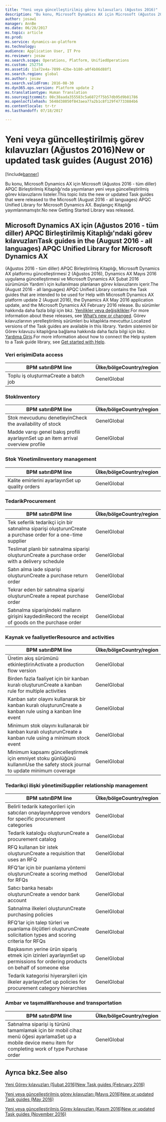 ```yaml
---
title: "Yeni veya güncelleştirilmiş görev kılavuzları (Ağustos 2016)"
description: "Bu konu, Microsoft Dynamics AX için Microsoft (Ağustos 2016 - tüm diller) APQC Birleştirilmiş Kitaplığı'nda yayımlanan yeni veya güncelleştirilmiş görev kılavuzlarını listeler. Başlangıç Kitaplığı yayımlanmamıştır."
author: josaw1
manager: AnnBe
ms.date: 06/20/2017
ms.topic: article
ms.prod: 
ms.service: dynamics-ax-platform
ms.technology: 
audience: Application User, IT Pro
ms.reviewer: josaw
ms.search.scope: Operations, Platform, UnifiedOperations
ms.custom: 252754
ms.assetid: 11a72e4a-7899-42be-b180-a0f4b86d88f1
ms.search.region: global
ms.author: josaw
ms.search.validFrom: 2016-08-30
ms.dyn365.ops.version: Platform update 2
ms.translationtype: Human Translation
ms.sourcegitcommit: 08c38aada355583c5a6872f75b57db95d9b81786
ms.openlocfilehash: 5648d38050f843aea77a2b1c8f129f47733884b6
ms.contentlocale: tr-tr
ms.lasthandoff: 07/18/2017

---
```


# <a name="new-or-updated-task-guides-august-2016"></a><span data-ttu-id="f3e31-104">Yeni veya güncelleştirilmiş görev kılavuzları (Ağustos 2016)</span><span class="sxs-lookup"><span data-stu-id="f3e31-104">New or updated task guides (August 2016)</span></span>

[!include[banner](../includes/banner.md)]


<span data-ttu-id="f3e31-105">Bu konu, Microsoft Dynamics AX için Microsoft (Ağustos 2016 - tüm diller) APQC Birleştirilmiş Kitaplığı'nda yayımlanan yeni veya güncelleştirilmiş görev kılavuzlarını listeler.</span><span class="sxs-lookup"><span data-stu-id="f3e31-105">This topic lists the new or updated Task guides that were released to the Microsoft (August 2016 - all languages) APQC Unified Library for Microsoft Dynamics AX.</span></span> <span data-ttu-id="f3e31-106">Başlangıç Kitaplığı yayımlanmamıştır.</span><span class="sxs-lookup"><span data-stu-id="f3e31-106">No new Getting Started Library was released.</span></span>

<a name="task-guides-in-the-august-2016---all-languages-apqc-unified-library-for-microsoft-dynamics-ax"></a><span data-ttu-id="f3e31-107">[]()Microsoft Dynamics AX için (Ağustos 2016 - tüm diller) APQC Birleştirilmiş Kitaplığı'ndaki görev kılavuzları</span><span class="sxs-lookup"><span data-stu-id="f3e31-107">[]()Task guides in the (August 2016 - all languages) APQC Unified Library for Microsoft Dynamics AX</span></span>
---------------------------------------------------------------------------------------------------

<span data-ttu-id="f3e31-108">(Ağustos 2016 - tüm diller) APQC Birleştirilmiş Kitaplığı, Microsoft Dynamics AX platformu güncelleştirmesi 2 (Ağustos 2016), Dynamics AX Mayıs 2016 uygulama güncelleştirmesi ve Microsoft Dynamics AX Şubat 2016 sürümünün Yardım'ı için kullanılması planlanan görev kılavuzlarını içerir.</span><span class="sxs-lookup"><span data-stu-id="f3e31-108">The (August 2016 - all languages) APQC Unified Library contains the Task guides that are intended to be used for Help with Microsoft Dynamics AX platform update 2 (August 2016), the Dynamics AX May 2016 application update, and the Microsoft Dynamics AX February 2016 release.</span></span> <span data-ttu-id="f3e31-109">Bu sürümler hakkında daha fazla bilgi için bkz. [Yenilikler veya değişiklikler](whats-new-changed.md).</span><span class="sxs-lookup"><span data-stu-id="f3e31-109">For more information about these releases, see [What’s new or changed](whats-new-changed.md).</span></span> <span data-ttu-id="f3e31-110">Görev kılavuzlarının yerelleştirilmiş sürümleri bu kitaplıkta mevcuttur.</span><span class="sxs-lookup"><span data-stu-id="f3e31-110">Localized versions of the Task guides are available in this library.</span></span> <span data-ttu-id="f3e31-111">Yardım sistemini bir Görev kılavuzu kitaplığına bağlama hakkında daha fazla bilgi için bkz. [Yardıma Giriş](help-overview.md).</span><span class="sxs-lookup"><span data-stu-id="f3e31-111">For more information about how to connect the Help system to a Task guide library, see [Get started with Help](help-overview.md).</span></span>

### <a name="data-access"></a><span data-ttu-id="f3e31-112">Veri erişimi</span><span class="sxs-lookup"><span data-stu-id="f3e31-112">Data access</span></span>

| <span data-ttu-id="f3e31-113">BPM satırı</span><span class="sxs-lookup"><span data-stu-id="f3e31-113">BPM line</span></span>           | <span data-ttu-id="f3e31-114">Ülke/bölge</span><span class="sxs-lookup"><span data-stu-id="f3e31-114">Country/region</span></span> |
|--------------------|----------------|
| <span data-ttu-id="f3e31-115">Toplu iş oluşturma</span><span class="sxs-lookup"><span data-stu-id="f3e31-115">Create a batch job</span></span> | <span data-ttu-id="f3e31-116">Genel</span><span class="sxs-lookup"><span data-stu-id="f3e31-116">Global</span></span>         |

### <a name="inventory"></a><span data-ttu-id="f3e31-117">Stok</span><span class="sxs-lookup"><span data-stu-id="f3e31-117">Inventory</span></span>

| <span data-ttu-id="f3e31-118">BPM satırı</span><span class="sxs-lookup"><span data-stu-id="f3e31-118">BPM line</span></span>                                | <span data-ttu-id="f3e31-119">Ülke/bölge</span><span class="sxs-lookup"><span data-stu-id="f3e31-119">Country/region</span></span> |
|-----------------------------------------|----------------|
| <span data-ttu-id="f3e31-120">Stok mevcudunu denetleyin</span><span class="sxs-lookup"><span data-stu-id="f3e31-120">Check the availability of stock</span></span>         | <span data-ttu-id="f3e31-121">Genel</span><span class="sxs-lookup"><span data-stu-id="f3e31-121">Global</span></span>         |
| <span data-ttu-id="f3e31-122">Madde varışı genel bakış profili ayarlayın</span><span class="sxs-lookup"><span data-stu-id="f3e31-122">Set up an item arrival overview profile</span></span> | <span data-ttu-id="f3e31-123">Genel</span><span class="sxs-lookup"><span data-stu-id="f3e31-123">Global</span></span>         |

### <a name="inventory-management"></a><span data-ttu-id="f3e31-124">Stok Yönetimi</span><span class="sxs-lookup"><span data-stu-id="f3e31-124">Inventory management</span></span>

| <span data-ttu-id="f3e31-125">BPM satırı</span><span class="sxs-lookup"><span data-stu-id="f3e31-125">BPM line</span></span>              | <span data-ttu-id="f3e31-126">Ülke/bölge</span><span class="sxs-lookup"><span data-stu-id="f3e31-126">Country/region</span></span> |
|-----------------------|----------------|
| <span data-ttu-id="f3e31-127">Kalite emirlerini ayarlayın</span><span class="sxs-lookup"><span data-stu-id="f3e31-127">Set up quality orders</span></span> | <span data-ttu-id="f3e31-128">Genel</span><span class="sxs-lookup"><span data-stu-id="f3e31-128">Global</span></span>         |

### <a name="procurement"></a><span data-ttu-id="f3e31-129">Tedarik</span><span class="sxs-lookup"><span data-stu-id="f3e31-129">Procurement</span></span>

| <span data-ttu-id="f3e31-130">BPM satırı</span><span class="sxs-lookup"><span data-stu-id="f3e31-130">BPM line</span></span>                                          | <span data-ttu-id="f3e31-131">Ülke/bölge</span><span class="sxs-lookup"><span data-stu-id="f3e31-131">Country/region</span></span> |
|---------------------------------------------------|----------------|
| <span data-ttu-id="f3e31-132">Tek seferlik tedarikçi için bir satınalma siparişi oluşturun</span><span class="sxs-lookup"><span data-stu-id="f3e31-132">Create a purchase order for a one-time supplier</span></span>   | <span data-ttu-id="f3e31-133">Genel</span><span class="sxs-lookup"><span data-stu-id="f3e31-133">Global</span></span>         |
| <span data-ttu-id="f3e31-134">Teslimat planlı bir satınalma siparişi oluşturun</span><span class="sxs-lookup"><span data-stu-id="f3e31-134">Create a purchase order with a delivery schedule</span></span>  | <span data-ttu-id="f3e31-135">Genel</span><span class="sxs-lookup"><span data-stu-id="f3e31-135">Global</span></span>         |
| <span data-ttu-id="f3e31-136">Satın alma iade siparişi oluşturun</span><span class="sxs-lookup"><span data-stu-id="f3e31-136">Create a purchase return order</span></span>                    | <span data-ttu-id="f3e31-137">Genel</span><span class="sxs-lookup"><span data-stu-id="f3e31-137">Global</span></span>         |
| <span data-ttu-id="f3e31-138">Tekrar eden bir satınalma siparişi oluşturun</span><span class="sxs-lookup"><span data-stu-id="f3e31-138">Create a repeat purchase order</span></span>                    | <span data-ttu-id="f3e31-139">Genel</span><span class="sxs-lookup"><span data-stu-id="f3e31-139">Global</span></span>         |
| <span data-ttu-id="f3e31-140">Satınalma siparişindeki malların girişini kaydedin</span><span class="sxs-lookup"><span data-stu-id="f3e31-140">Record the receipt of goods on the purchase order</span></span> | <span data-ttu-id="f3e31-141">Genel</span><span class="sxs-lookup"><span data-stu-id="f3e31-141">Global</span></span>         |

### <a name="resource-and-activities"></a><span data-ttu-id="f3e31-142">Kaynak ve faaliyetler</span><span class="sxs-lookup"><span data-stu-id="f3e31-142">Resource and activities</span></span>

| <span data-ttu-id="f3e31-143">BPM satırı</span><span class="sxs-lookup"><span data-stu-id="f3e31-143">BPM line</span></span>                                                | <span data-ttu-id="f3e31-144">Ülke/bölge</span><span class="sxs-lookup"><span data-stu-id="f3e31-144">Country/region</span></span> |
|---------------------------------------------------------|----------------|
| <span data-ttu-id="f3e31-145">Üretim akış sürümünü etkinleştirin</span><span class="sxs-lookup"><span data-stu-id="f3e31-145">Activate a production flow version</span></span>                      | <span data-ttu-id="f3e31-146">Genel</span><span class="sxs-lookup"><span data-stu-id="f3e31-146">Global</span></span>         |
| <span data-ttu-id="f3e31-147">Birden fazla faaliyet için bir kanban kuralı oluşturun</span><span class="sxs-lookup"><span data-stu-id="f3e31-147">Create a kanban rule for multiple activities</span></span>            | <span data-ttu-id="f3e31-148">Genel</span><span class="sxs-lookup"><span data-stu-id="f3e31-148">Global</span></span>         |
| <span data-ttu-id="f3e31-149">Kanban satır olayını kullanarak bir kanban kuralı oluşturun</span><span class="sxs-lookup"><span data-stu-id="f3e31-149">Create a kanban rule using a kanban line event</span></span>          | <span data-ttu-id="f3e31-150">Genel</span><span class="sxs-lookup"><span data-stu-id="f3e31-150">Global</span></span>         |
| <span data-ttu-id="f3e31-151">Minimum stok olayını kullanarak bir kanban kuralı oluşturun</span><span class="sxs-lookup"><span data-stu-id="f3e31-151">Create a kanban rule using a minimum stock event</span></span>        | <span data-ttu-id="f3e31-152">Genel</span><span class="sxs-lookup"><span data-stu-id="f3e31-152">Global</span></span>         |
| <span data-ttu-id="f3e31-153">Minimum kapsamı güncelleştirmek için emniyet stoku günlüğünü kullanın</span><span class="sxs-lookup"><span data-stu-id="f3e31-153">Use the safety stock journal to update minimum coverage</span></span> | <span data-ttu-id="f3e31-154">Genel</span><span class="sxs-lookup"><span data-stu-id="f3e31-154">Global</span></span>         |

### <a name="supplier-relationship-management"></a><span data-ttu-id="f3e31-155">Tedarikçi ilişki yönetimi</span><span class="sxs-lookup"><span data-stu-id="f3e31-155">Supplier relationship management</span></span>

| <span data-ttu-id="f3e31-156">BPM satırı</span><span class="sxs-lookup"><span data-stu-id="f3e31-156">BPM line</span></span>                                                           | <span data-ttu-id="f3e31-157">Ülke/bölge</span><span class="sxs-lookup"><span data-stu-id="f3e31-157">Country/region</span></span> |
|--------------------------------------------------------------------|----------------|
| <span data-ttu-id="f3e31-158">Belirli tedarik kategorileri için satıcıları onaylayın</span><span class="sxs-lookup"><span data-stu-id="f3e31-158">Approve vendors for specific procurement categories</span></span>                | <span data-ttu-id="f3e31-159">Genel</span><span class="sxs-lookup"><span data-stu-id="f3e31-159">Global</span></span>         |
| <span data-ttu-id="f3e31-160">Tedarik kataloğu oluşturun</span><span class="sxs-lookup"><span data-stu-id="f3e31-160">Create a procurement catalog</span></span>                                       | <span data-ttu-id="f3e31-161">Genel</span><span class="sxs-lookup"><span data-stu-id="f3e31-161">Global</span></span>         |
| <span data-ttu-id="f3e31-162">RFQ kullanan bir istek oluşturun</span><span class="sxs-lookup"><span data-stu-id="f3e31-162">Create a requisition that uses an RFQ</span></span>                              | <span data-ttu-id="f3e31-163">Genel</span><span class="sxs-lookup"><span data-stu-id="f3e31-163">Global</span></span>         |
| <span data-ttu-id="f3e31-164">RFQ'lar için bir puanlama yöntemi oluşturun</span><span class="sxs-lookup"><span data-stu-id="f3e31-164">Create a scoring method for RFQs</span></span>                                   | <span data-ttu-id="f3e31-165">Genel</span><span class="sxs-lookup"><span data-stu-id="f3e31-165">Global</span></span>         |
| <span data-ttu-id="f3e31-166">Satıcı banka hesabı oluşturun</span><span class="sxs-lookup"><span data-stu-id="f3e31-166">Create a vendor bank account</span></span>                                       | <span data-ttu-id="f3e31-167">Genel</span><span class="sxs-lookup"><span data-stu-id="f3e31-167">Global</span></span>         |
| <span data-ttu-id="f3e31-168">Satınalma ilkeleri oluşturun</span><span class="sxs-lookup"><span data-stu-id="f3e31-168">Create purchasing policies</span></span>                                         | <span data-ttu-id="f3e31-169">Genel</span><span class="sxs-lookup"><span data-stu-id="f3e31-169">Global</span></span>         |
| <span data-ttu-id="f3e31-170">RFQ'lar için talep türleri ve puanlama ölçütleri oluşturun</span><span class="sxs-lookup"><span data-stu-id="f3e31-170">Create solicitation types and scoring criteria for RFQs</span></span>            | <span data-ttu-id="f3e31-171">Genel</span><span class="sxs-lookup"><span data-stu-id="f3e31-171">Global</span></span>         |
| <span data-ttu-id="f3e31-172">Başkasının yerine ürün sipariş etmek için izinleri ayarlayın</span><span class="sxs-lookup"><span data-stu-id="f3e31-172">Set up permissions for ordering products on behalf of someone else</span></span> | <span data-ttu-id="f3e31-173">Genel</span><span class="sxs-lookup"><span data-stu-id="f3e31-173">Global</span></span>         |
| <span data-ttu-id="f3e31-174">Tedarik kategorisi hiyerarşileri için ilkeler ayarlayın</span><span class="sxs-lookup"><span data-stu-id="f3e31-174">Set up policies for procurement category hierarchies</span></span>               | <span data-ttu-id="f3e31-175">Genel</span><span class="sxs-lookup"><span data-stu-id="f3e31-175">Global</span></span>         |

### <a name="warehouse-and-transportation"></a><span data-ttu-id="f3e31-176">Ambar ve taşıma</span><span class="sxs-lookup"><span data-stu-id="f3e31-176">Warehouse and transportation</span></span>

| <span data-ttu-id="f3e31-177">BPM satırı</span><span class="sxs-lookup"><span data-stu-id="f3e31-177">BPM line</span></span>                                                                    | <span data-ttu-id="f3e31-178">Ülke/bölge</span><span class="sxs-lookup"><span data-stu-id="f3e31-178">Country/region</span></span> |
|-----------------------------------------------------------------------------|----------------|
| <span data-ttu-id="f3e31-179">Satınalma siparişi iş türünü tamamlamak için bir mobil cihaz menü öğesi ayarlama</span><span class="sxs-lookup"><span data-stu-id="f3e31-179">Set up a mobile device menu item for completing work of type Purchase order</span></span> | <span data-ttu-id="f3e31-180">Genel</span><span class="sxs-lookup"><span data-stu-id="f3e31-180">Global</span></span>         |



<a name="see-also"></a><span data-ttu-id="f3e31-181">Ayrıca bkz.</span><span class="sxs-lookup"><span data-stu-id="f3e31-181">See also</span></span>
--------

[<span data-ttu-id="f3e31-182">Yeni Görev kılavuzları (Şubat 2016)</span><span class="sxs-lookup"><span data-stu-id="f3e31-182">New Task guides (February 2016)</span></span>](new-task-guides-available-february-2016.md)

[<span data-ttu-id="f3e31-183">Yeni veya güncelleştirilmiş görev kılavuzları (Mayıs 2016)</span><span class="sxs-lookup"><span data-stu-id="f3e31-183">New or updated Task guides (May 2016)</span></span>](new-updated-task-guides-available-may-2016.md)

[<span data-ttu-id="f3e31-184">Yeni veya güncelleştirilmiş Görev kılavuzları (Kasım 2016)</span><span class="sxs-lookup"><span data-stu-id="f3e31-184">New or updated Task guides (November 2016)</span></span>](new-task-guides-november-2016.md)




